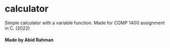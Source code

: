 # calculator
Simple calculator with a variable function. Made for COMP 1400 assignment in C. (2022)

#### Made by Abid Rahman
